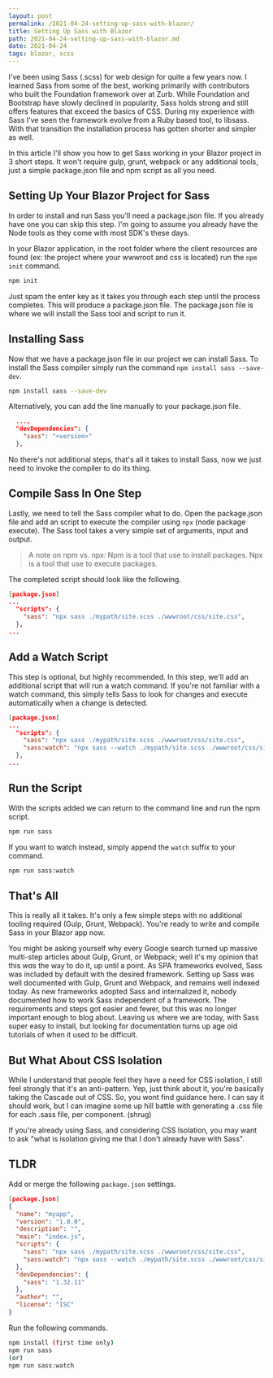 ```yaml
---
layout: post
permalink: /2021-04-24-setting-up-sass-with-blazor/
title: Setting Up Sass with Blazor
path: 2021-04-24-setting-up-sass-with-blazor.md
date: 2021-04-24
tags: blazor, scss
---
```


I've been using Sass (.scss) for web design for quite a few years now. I learned Sass from some of the best, working primarily with contributors who built the Foundation framework over at Zurb. While Foundation and Bootstrap have slowly declined in popularity, Sass holds strong and still offers features that exceed the basics of CSS. During my experience with Sass I've seen the framework evolve from a Ruby based tool, to libsass. With that transition the installation process has gotten shorter and simpler as well.

In this article I'll show you how to get Sass working in your Blazor project in 3 short steps. It won't require gulp, grunt, webpack or any additional tools, just a simple package.json file and npm script as all you need.

## Setting Up Your Blazor Project for Sass

In order to install and run Sass you'll need a package.json file. If you already have one you can skip this step. I'm going to assume you already have the Node tools as they come with most SDK's these days.

In your Blazor application, in the root folder where the client resources are found (ex: the project where your wwwroot and css is located) run the `npm init` command.

```bash
npm init
```

Just spam the enter key as it takes you through each step until the process completes. This will produce a package.json file. The package.json file is where we will install the Sass tool and script to run it.

## Installing Sass

Now that we have a package.json file in our project we can install Sass. To install the Sass compiler simply run the command `npm install sass --save-dev`.

```bash
npm install sass --save-dev
```

Alternatively, you can add the line manually to your package.json file.

```json
  ...,
  "devDependencies": {
    "sass": "<version>"
  },
```

No there's not additional steps, that's all it takes to install Sass, now we just need to invoke the compiler to do its thing.

## Compile Sass In One Step

Lastly, we need to tell the Sass compiler what to do. Open the package.json file and add an script to execute the compiler using `npx` (node package execute). The Sass tool takes a very simple set of arguments, input and output.

> A note on npm vs. npx: Npm is a tool that use to install packages. Npx is a tool that use to execute packages.

The completed script should look like the following.

```json
[package.json]
...
  "scripts": {
    "sass": "npx sass ./mypath/site.scss ./wwwroot/css/site.css",
  },
...
```

## Add a Watch Script

This step is optional, but highly recommended. In this step, we'll add an additional script that will run a watch command. If you're not familiar with a watch command, this simply tells Sass to look for changes and execute automatically when a change is detected.

```json
[package.json]
...
  "scripts": {
    "sass": "npx sass ./mypath/site.scss ./wwwroot/css/site.css",
    "sass:watch": "npx sass --watch ./mypath/site.scss ./wwwroot/css/site.css"
  },
...
```

## Run the Script

With the scripts added we can return to the command line and run the npm script.

```bash
npm run sass
```

If you want to watch instead, simply append the `watch` suffix to your command.

```bash
npm run sass:watch
```

## That's All

This is really all it takes. It's only a few simple steps with no additional tooling required (Gulp, Grunt, Webpack). You're ready to write and compile Sass in your Blazor app now.

You might be asking yourself why every Google search turned up massive multi-step articles about Gulp, Grunt, or Webpack; well it's my opinion that this *was* the way to do it, up until a point. As SPA frameworks evolved, Sass was included by default with the desired framework. Setting up Sass was well documented with Gulp, Grunt and Webpack, and remains well indexed today. As new frameworks adopted Sass and internalized it, nobody documented how to work Sass independent of a framework. The requirements and steps got easier and fewer, but this was no longer important enough to blog about. Leaving us where we are today, with Sass super easy to install, but looking for documentation turns up age old tutorials of when it used to be difficult.

## But What About CSS Isolation

While I understand that people feel they have a need for CSS isolation, I still feel strongly that it's an anti-pattern. Yep, just think about it, you're basically taking the Cascade out of CSS. So, you wont find guidance here. I can say it should work, but I can imagine some up hill battle with generating a .css file for each .sass file, per component. (shrug)

If you're already using Sass, and considering CSS Isolation, you may want to ask "what is isolation giving me that I don't already have with Sass".

## TLDR

Add or merge the following `package.json` settings.

```json
[package.json]
{
  "name": "myapp",
  "version": "1.0.0",
  "description": "",
  "main": "index.js",
  "scripts": {
    "sass": "npx sass ./mypath/site.scss ./wwwroot/css/site.css",
    "sass:watch": "npx sass --watch ./mypath/site.scss ./wwwroot/css/site.css"
  },
  "devDependencies": {
    "sass": "1.32.11"
  },
  "author": "",
  "license": "ISC"
}
```

Run the following commands.

```bash
npm install (first time only)
npm run sass
(or)
npm run sass:watch
```